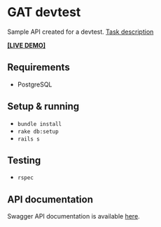 # GAT devtest

Sample API created for a devtest. [Task description](https://github.com/pbc/devtest)

**[[LIVE DEMO]](https://gat-devtest.herokuapp.com)**

## Requirements
- PostgreSQL

## Setup & running
- `bundle install`
- `rake db:setup`
- `rails s`

## Testing
- `rspec` 

## API documentation
Swagger API documentation is available [here](http://petstore.swagger.io/?url=https://raw.githubusercontent.com/pastDexter/gat_devtest/master/doc/api_docs.yaml?).